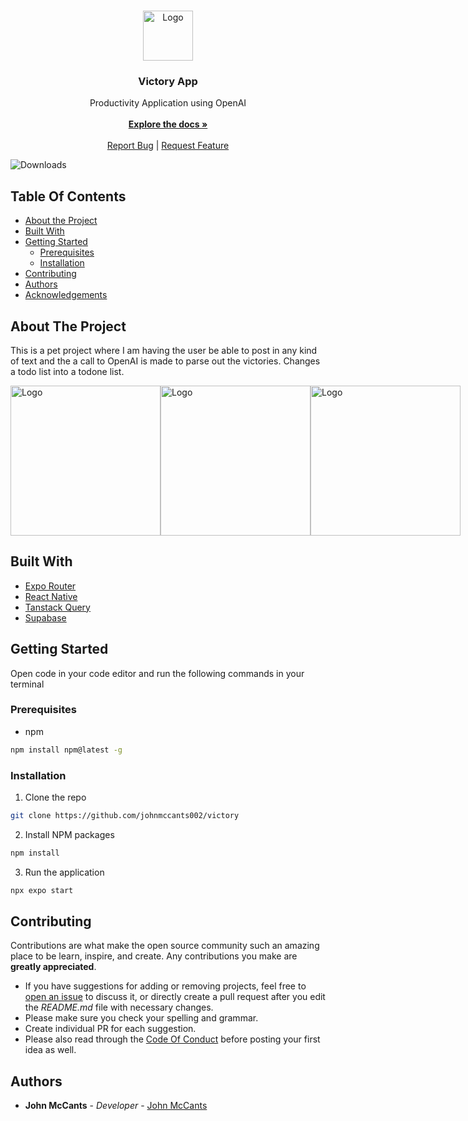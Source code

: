 <br/>
<p align="center">
  <a href="https://github.com/johnmccants002/victory">
    <img src="https://i.imgur.com/mCP8efR.png" alt="Logo" width="80" height="80">
  </a>

  <h3 align="center">Victory App</h3>

  <p align="center">
    Productivity Application using OpenAI
    <br/>
    <br/>
    <a href="https://github.com/johnmccants002/victory"><strong>Explore the docs »</strong></a>
    <br/>
    <br/>
    <a href="https://github.com/johnmccants002/victory/issues">Report Bug</a>
    |
    <a href="https://github.com/johnmccants002/victory/issues">Request Feature</a>
  </p>
</p>

![Downloads](https://img.shields.io/github/downloads/johnmccants002/victory/total)

## Table Of Contents

- [About the Project](#about-the-project)
- [Built With](#built-with)
- [Getting Started](#getting-started)
  - [Prerequisites](#prerequisites)
  - [Installation](#installation)
- [Contributing](#contributing)
- [Authors](#authors)
- [Acknowledgements](#acknowledgements)

## About The Project

This is a pet project where I am having the user be able to post in any kind of text and the a call to OpenAI is made to parse out the victories. Changes a todo list into a todone list.

<div style="display: flex; justify-content: space-around; gap: 10;">
  <img src="https://i.imgur.com/UJstteV.png" alt="Logo" width="240">
  <img src="https://i.imgur.com/RHpy1WO.png" alt="Logo" width="240">
  <img src="https://i.imgur.com/Bgcu0ab.png" alt="Logo" width="240">
</div>

## Built With

- [Expo Router](https://docs.expo.dev/router/introduction/)
- [React Native](https://reactnative.dev/)
- [Tanstack Query](https://tanstack.com/query/latest)
- [Supabase](https://supabase.com/)

## Getting Started

Open code in your code editor and run the following commands in your terminal

### Prerequisites

- npm

```sh
npm install npm@latest -g
```

### Installation

1. Clone the repo

```sh
git clone https://github.com/johnmccants002/victory
```

2. Install NPM packages

```sh
npm install
```

3. Run the application

```sh
npx expo start
```

## Contributing

Contributions are what make the open source community such an amazing place to be learn, inspire, and create. Any contributions you make are **greatly appreciated**.

- If you have suggestions for adding or removing projects, feel free to [open an issue](https://github.com/johnmccants002/victory/issues/new) to discuss it, or directly create a pull request after you edit the _README.md_ file with necessary changes.
- Please make sure you check your spelling and grammar.
- Create individual PR for each suggestion.
- Please also read through the [Code Of Conduct](https://github.com/johnmccants002/victory/blob/main/CODE_OF_CONDUCT.md) before posting your first idea as well.

## Authors

- **John McCants** - _Developer_ - [John McCants](https://github.com/johnmccants002/)
